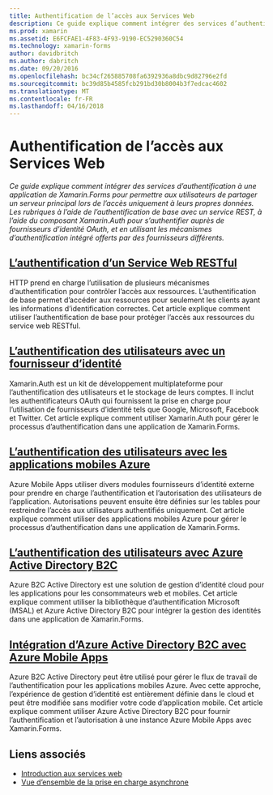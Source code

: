 ```yaml
---
title: Authentification de l’accès aux Services Web
description: Ce guide explique comment intégrer des services d’authentification à une application de Xamarin.Forms pour permettre aux utilisateurs de partager un serveur principal lors de l’accès uniquement à leurs propres données. Les rubriques à l’aide de l’authentification de base avec un service REST, à l’aide du composant Xamarin.Auth pour s’authentifier auprès de fournisseurs d’identité OAuth, et en utilisant les mécanismes d’authentification intégré offerts par des fournisseurs différents.
ms.prod: xamarin
ms.assetid: E6FCFAE1-4F83-4F93-9190-EC5290360C54
ms.technology: xamarin-forms
author: davidbritch
ms.author: dabritch
ms.date: 09/20/2016
ms.openlocfilehash: bc34cf265885708fa6392936a8dbc9d82796e2fd
ms.sourcegitcommit: bc39d85b4585fcb291bd30b8004b3f7edcac4602
ms.translationtype: MT
ms.contentlocale: fr-FR
ms.lasthandoff: 04/16/2018
---
```

# <a name="authenticating-access-to-web-services"></a>Authentification de l’accès aux Services Web

_Ce guide explique comment intégrer des services d’authentification à une application de Xamarin.Forms pour permettre aux utilisateurs de partager un serveur principal lors de l’accès uniquement à leurs propres données. Les rubriques à l’aide de l’authentification de base avec un service REST, à l’aide du composant Xamarin.Auth pour s’authentifier auprès de fournisseurs d’identité OAuth, et en utilisant les mécanismes d’authentification intégré offerts par des fournisseurs différents._

## <a name="authenticating-a-restful-web-servicerestmd"></a>[L’authentification d’un Service Web RESTful](rest.md)

HTTP prend en charge l’utilisation de plusieurs mécanismes d’authentification pour contrôler l’accès aux ressources. L’authentification de base permet d’accéder aux ressources pour seulement les clients ayant les informations d’identification correctes. Cet article explique comment utiliser l’authentification de base pour protéger l’accès aux ressources du service web RESTful.

## <a name="authenticating-users-with-an-identity-provideroauthmd"></a>[L’authentification des utilisateurs avec un fournisseur d’identité](oauth.md)

Xamarin.Auth est un kit de développement multiplateforme pour l’authentification des utilisateurs et le stockage de leurs comptes. Il inclut les authentificateurs OAuth qui fournissent la prise en charge pour l’utilisation de fournisseurs d’identité tels que Google, Microsoft, Facebook et Twitter. Cet article explique comment utiliser Xamarin.Auth pour gérer le processus d’authentification dans une application de Xamarin.Forms.

## <a name="authenticating-users-with-azure-mobile-appsazuremd"></a>[L’authentification des utilisateurs avec les applications mobiles Azure](azure.md)

Azure Mobile Apps utiliser divers modules fournisseurs d’identité externe pour prendre en charge l’authentification et l’autorisation des utilisateurs de l’application. Autorisations peuvent ensuite être définies sur les tables pour restreindre l’accès aux utilisateurs authentifiés uniquement. Cet article explique comment utiliser des applications mobiles Azure pour gérer le processus d’authentification dans une application de Xamarin.Forms.

## <a name="authenticating-users-with-azure-active-directory-b2cazure-ad-b2cmd"></a>[L’authentification des utilisateurs avec Azure Active Directory B2C](azure-ad-b2c.md)

Azure B2C Active Directory est une solution de gestion d’identité cloud pour les applications pour les consommateurs web et mobiles. Cet article explique comment utiliser la bibliothèque d’authentification Microsoft (MSAL) et Azure Active Directory B2C pour intégrer la gestion des identités dans une application de Xamarin.Forms.

## <a name="integrating-azure-active-directory-b2c-with-azure-mobile-appsazure-ad-b2c-mobile-appmd"></a>[Intégration d’Azure Active Directory B2C avec Azure Mobile Apps](azure-ad-b2c-mobile-app.md)

Azure B2C Active Directory peut être utilisé pour gérer le flux de travail de l’authentification pour les applications mobiles Azure. Avec cette approche, l’expérience de gestion d’identité est entièrement définie dans le cloud et peut être modifiée sans modifier votre code d’application mobile. Cet article explique comment utiliser Azure Active Directory B2C pour fournir l’authentification et l’autorisation à une instance Azure Mobile Apps avec Xamarin.Forms.

## <a name="related-links"></a>Liens associés

- [Introduction aux services web](~/cross-platform/data-cloud/web-services/index.md)
- [Vue d’ensemble de la prise en charge asynchrone](~/cross-platform/platform/async.md)
